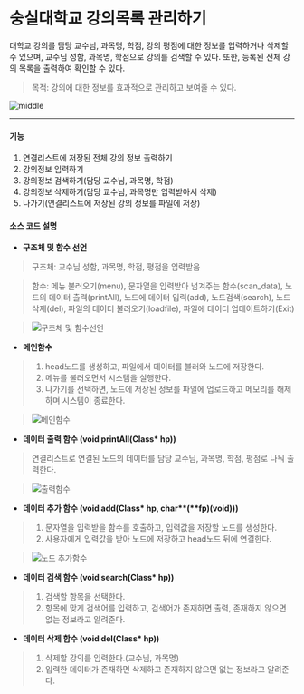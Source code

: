 # 숭실대학교 강의목록 관리하기


대학교 강의를 담당 교수님, 과목명, 학점, 강의 평점에 대한 정보를 입력하거나 삭제할 수 있으며, 교수님 성함, 과목명, 학점으로 강의를 검색할 수 있다. 또한, 등록된 전체 강의 목록을 출력하여 확인할 수 있다.


> 목적: 강의에 대한 정보를 효과적으로 관리하고 보여줄 수 있다.


![middle](https://user-images.githubusercontent.com/92290087/144907944-c7993072-e8ab-4e67-9e0b-1e1be49efcf9.PNG)

* * *


#### 기능

1. 연결리스트에 저장된 전체 강의 정보 출력하기
1. 강의정보 입력하기
1. 강의정보 검색하기(담당 교수님, 과목명, 학점)
1. 강의정보 삭제하기(담당 교수님, 과목명만 입력받아서 삭제)
1. 나가기(연결리스트에 저장된 강의 정보를 파일에 저장)


#### 소스 코드 설명

* __구조체 및 함수 선언__
> 구조체: 교수님 성함, 과목명, 학점, 평점을 입력받음

> 함수: 메뉴 불러오기(menu), 문자열을 입력받아 넘겨주는 함수(scan_data), 노드의 데이터 출력(printAll), 노드에 데이터 입력(add), 노드검색(search), 노드삭제(del), 파일의 데이터 불러오기(loadfile), 파일에 데이터 업데이트하기(Exit)

> ![구조체 및 함수선언](https://user-images.githubusercontent.com/92290087/144911023-cd4dd71e-32e2-4632-b2b4-e373a65d6d0d.PNG)


* __메인함수__
> 1. head노드를 생성하고, 파일에서 데이터를 불러와 노드에 저장한다. 
> 1. 메뉴를 불러오면서 시스템을 실행한다.
> 1. 나가기를 선택하면, 노드에 저장된 정보를 파일에 업로드하고 메모리를 해제하며 시스템이 종료한다.

> ![메인함수](https://user-images.githubusercontent.com/92290087/144912915-f408d362-13c9-4013-8630-f4f84d42fc08.PNG)



* __데이터 출력 함수 (void printAll(Class* hp))__
> 연결리스트로 연결된 노드의 데이터를 담당 교수님, 과목명, 학점, 평점로 나눠 출력한다.

> ![출력함수](https://user-images.githubusercontent.com/92290087/144916000-54740e55-3cd0-4422-a119-ce05aa572ef4.PNG)



* __데이터 추가 함수 (void add(Class* hp, char**(**fp)(void)))__
> 1. 문자열을 입력받을 함수를 호출하고, 입력값을 저장할 노드를 생성한다.  
> 1. 사용자에게 입력값을 받아 노드에 저장하고 head노드 뒤에 연결한다.

> ![노드 추가함수](https://user-images.githubusercontent.com/92290087/144913516-a30de3d8-a7af-4170-b8c0-5cec3433f232.PNG)



* __데이터 검색 함수 (void search(Class* hp))__
> 1. 검색할 항목을 선택한다.
> 1. 항목에 맞게 검색어를 입력하고, 검색어가 존재하면 출력, 존재하지 않으면 없는 정보라고 알려준다.



* __데이터 삭제 함수 (void del(Class* hp))__
> 1. 삭제할 강의를 입력한다.(교수님, 과목명)
> 1. 입력한 데이터가 존재하면 삭제하고 존재하지 않으면 없는 정보라고 알려준다.




